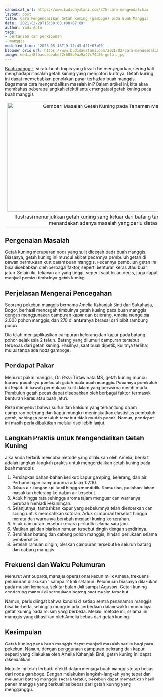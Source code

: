 ```yaml
---
canonical_url: https://www.budidayatani.com/375-cara-mengendalikan
layout: post
title: Cara Mengendalikan Getah Kuning (gamboge) pada Buah Manggis
date: '2021-02-28T15:30:00.000+07:00'
author: Yudi Anto
tags:
- pertanian dan perkebunan
- manggis
modified_time: '2023-05-18T19:12:45.421+07:00'
blogger_orig_url: https://www.budidayatani.com/2021/02/cara-mengendalikan-getah-kuning-pada.html
image: media/8fbacceceabe22c685b9aa9a47c74b26-getah.jpg
---
```

<p><a href="https://www.budidayatani.com/search/label/manggis" target="_blank">Buah manggis</a>, si ratu buah tropis yang lezat dan menyegarkan, sering kali menghadapi masalah getah kuning yang mengotori kulitnya. Getah kuning ini dapat menyebabkan penolakan pasar terhadap buah manggis. Bagaimana cara mengendalikan masalah ini? Dalam artikel ini, kita akan membahas beberapa langkah efektif untuk mengatasi getah kuning pada buah manggis.</p><table align="center" cellpadding="0" cellspacing="0" class="tr-caption-container" style="margin-left: auto; margin-right: auto;"><tbody><tr><td style="text-align: center;"><a href="https://blogger.googleusercontent.com/img/b/R29vZ2xl/AVvXsEgoDDM4ft1X8a7WHC65yjzksKuPLjuGQp6cJjj9x4KflUDnl_MMQTGrEy-W-aCrm7FzE5-fP4JLnjOX6wOtTFm2KQv_sCc04bL5KnogHZx6aLF1wbBpHiuz7792Pn2zaCy3oSOVRKLCqo49ByYBe9_3QEooaisPmtMjNpqooe4FOfkloVgWPBqgQz5zTg/s2133/getah.jpg" imageanchor="1" style="margin-left: auto; margin-right: auto;"><img alt="Gambar: Masalah Getah Kuning pada Tanaman Manggis" border="0" data-original-height="1200" data-original-width="2133" height="360" src="https://blogger.googleusercontent.com/img/b/R29vZ2xl/AVvXsEgoDDM4ft1X8a7WHC65yjzksKuPLjuGQp6cJjj9x4KflUDnl_MMQTGrEy-W-aCrm7FzE5-fP4JLnjOX6wOtTFm2KQv_sCc04bL5KnogHZx6aLF1wbBpHiuz7792Pn2zaCy3oSOVRKLCqo49ByYBe9_3QEooaisPmtMjNpqooe4FOfkloVgWPBqgQz5zTg/w640-h360/getah.jpg" title="Masalah Getah Kuning pada Tanaman Manggis: Penyebab, Gejala, dan Pengelolaan" width="640" /></a></td></tr><tr><td class="tr-caption" style="text-align: center;">Ilustrasi menunjukkan getah kuning yang keluar dari batang tanaman manggis, menandakan adanya masalah yang perlu diatasi.</td></tr></tbody></table><h2>Pengenalan Masalah</h2><p>Getah kuning merupakan noda yang sulit dicegah pada buah manggis. Biasanya, getah kuning ini muncul akibat pecahnya pembuluh getah di bawah permukaan kulit dalam buah manggis. Pecahnya pembuluh getah ini bisa disebabkan oleh berbagai faktor, seperti benturan keras atau buah jatuh. Selain itu, tekanan air yang tinggi, seperti saat hujan deras, juga dapat menjadi pemicu timbulnya getah kuning.</p><h2>Penjelasan Mengenai Pencegahan</h2><p>Seorang pekebun manggis bernama Amelia Kahanjak Binti dari Sukaharja, Bogor, berhasil mencegah timbulnya getah kuning pada buah manggis dengan menggunakan campuran kapur dan belerang. Amelia mengelola 2.000 pohon manggis, dan 270 di antaranya berasal dari bibit sambung pucuk.</p><p>Dia telah mengaplikasikan campuran belerang dan kapur pada batang pohon sejak usia 2 tahun. Batang yang dilumuri campuran tersebut terbebas dari getah kuning. Hasilnya, saat buah dipetik, kulitnya terlihat mulus tanpa ada noda gamboge.</p><h2>Pendapat Pakar</h2><p>Menurut pakar manggis, Dr. Reza Tirtawinata MS, getah kuning muncul karena pecahnya pembuluh getah pada buah manggis. Pecahnya pembuluh ini terjadi di bawah permukaan kulit dalam yang berwarna merah muda. Pembuluh getah pecah dapat disebabkan oleh berbagai faktor, termasuk benturan keras atau buah jatuh.</p><p>Reza menyebut bahwa sulfur dan kalsium yang terkandung dalam campuran belerang dan kapur mungkin meningkatkan elastisitas pembuluh getah, sehingga pembuluh tersebut tidak mudah pecah. Namun, pendapat ini masih perlu dibuktikan melalui riset lebih lanjut.</p><h2>Langkah Praktis untuk Mengendalikan Getah Kuning</h2><p>Jika Anda tertarik mencoba metode yang dilakukan oleh Amelia, berikut adalah langkah-langkah praktis untuk mengendalikan getah kuning pada buah manggis:</p><ol><li>Persiapkan bahan-bahan berikut: kapur gamping, belerang, dan air. Perbandingan campurannya adalah 1:2:10.</li><li>Rebus air dengan api kecil hingga mendidih. Kemudian, perlahan-lahan masukkan belerang ke dalam air tersebut.</li><li>Aduk hingga rata sehingga aroma tajam menguar dan warnanya berubah menjadi kekuningan.</li><li>Selanjutnya, tambahkan kapur yang sebelumnya telah diencerkan dan saring untuk memisahkan kotoran. Aduk campuran tersebut hingga merata dan warnanya berubah menjadi kuning kemerahan.</li><li>Aduk campuran tersebut secara periodik selama satu jam.</li><li>Matikan api dan biarkan ramuan tersebut dingin dengan sendirinya.</li><li>Bersihkan batang dan cabang pohon manggis, hindari perlukaan selama pembersihan.</li><li>Setelah ramuan dingin, oleskan campuran tersebut ke seluruh batang dan cabang manggis.</li></ol><h2>Frekuensi dan Waktu Pelumuran</h2><p>Menurut Arif Supardi, manajer operasional kebun milik Amelia, frekuensi pelumuran dilakukan 1 sampai 2 kali setahun. Pelumuran biasanya dilakukan pada musim kemarau, sekitar bulan Juli sampai Agustus. Getah kuning cenderung muncul di permukaan batang saat musim tersebut.</p><p>Namun, perlu diingat bahwa kondisi di setiap sentra penanaman manggis bisa berbeda, sehingga mungkin ada perbedaan dalam waktu munculnya getah kuning pada musim yang berbeda. Melalui metode ini, selama ini manggis yang dihasilkan oleh Amelia bebas dari getah kuning.</p><h2>Kesimpulan</h2><p>Getah kuning pada buah manggis dapat menjadi masalah serius bagi para pekebun. Namun, dengan penggunaan campuran belerang dan kapur, seperti yang dilakukan oleh Amelia Kahanjak Binti, getah kuning ini dapat dikendalikan.</p><p>Metode ini telah terbukti efektif dalam menjaga buah manggis tetap bebas dari noda gamboge. Dengan melakukan langkah-langkah yang tepat dan melumuri batang manggis secara teratur, pekebun dapat memastikan hasil panen manggis yang berkualitas bebas dari getah kuning yang mengganggu.</p>